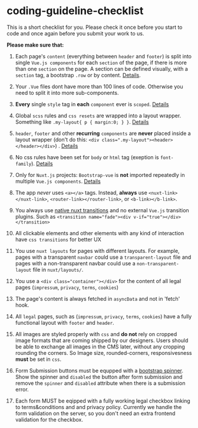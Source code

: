 # coding-guideline-checklist

This is a short checklist for you. Please check it once before you start to code and once again before you submit your work to us.

**Please make sure that:**

1. Each page's `content` (everything between `header` and `footer`) is split into single `Vue.js components` for each `section` of the page, if there is more than one `section` on the page. A section can be defined visually, with a `section` tag, a bootstrap `.row` or by content. [Details](https://github.com/Webhikers-Docs/code-architecture#modular-components).

2. Your `.Vue` files dont have more than 100 lines of code. Otherwise you need to split it into more sub-components.

3. **Every** single `style` tag in **each** `component` ever is `scoped`. [Details](https://github.com/Webhikers-Docs/code-architecture#scoped-style)  

4. Global `scss` rules and `css resets` are wrapped into a layout wrapper. Something like `.my-layout{ p { margin:0; } }`. [Details](https://github.com/Webhikers-Docs/code-architecture#global-css)  

5. `header`, `footer` and other **recurring** `components` are **never** placed inside a layout wrapper (don't do this: `<div class=".my-layout"><header></header></div>`) . [Details](https://github.com/Webhikers-Docs/code-architecture#recurring-components)  

6. No css rules have been set for `body` or `html` tag (exeption is `font-family`). [Details](https://github.com/Webhikers-Docs/code-architecture#html-root)  

7. Only for `Nuxt.js` projects: `Bootstrap-vue` is **not** imported repeatedly in multiple `Vue.js components`. [Details](https://github.com/Webhikers-Docs/nuxt-bootstrap-doc)  

8. The app *never* uses `<a></a>` tags. Instead, **always** use `<nuxt-link></nuxt-link>`, `<router-link></router-link>`, or `<b-link></b-link>`.
    
9. You always use [native nuxt transitions](https://nuxtjs.org/docs/2.x/features/transitions) and no external `Vue.js` transition plugins. Such as `<transition name="fade"><div v-if="true"></div></transition>`
        
10. All clickable elements and other elements with any kind of interaction have `css transitions` for better UX
11. You use `nuxt layouts` for pages with different layouts. For example, pages with a transparent `navbar` could use a `transparent-layout` file and pages with a non-transparent navbar could use a `non-transparent-layout` file in `nuxt/layouts/`.

12. You use a `<div class="container"></div>` for the content of all legal pages (`impressum`, `privacy`, `terms`, `cookies`)

13. The page's content is always fetched in `asyncData` and not in 'fetch' hook.

14. All `legal` pages, such as (`impressum`, `privacy`, `terms`, `cookies`) have a fully functional layout with `footer` and `header`.

15. All images are styled properly with `css` and **do not** rely on cropped image formats that are coming shipped by our designers. Users should be able to exchange all images in the CMS later, without any cropping rounding the corners. So Image size, rounded-corners, responsivesness **must** be set in `css`.

16. Form Submission buttons must be equpped with a [bootstrap spinner](https://getbootstrap.com/docs/4.5/components/spinners). Show the spinner and `disabled` the button after form submission and remove the `spinner` and `disabled` attribute when there is a submission error.

17. Each form MUST be eqipped with a fully working legal checkbox linking to terms&conditions and and privacy policy. Currently we handle the form validation on the server, so you don't need an extra frontend validation for the checkbox.
